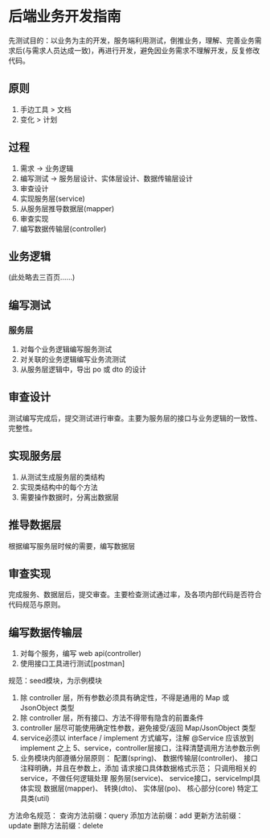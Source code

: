 # 后端业务开发指南 #

先测试目的：以业务为主的开发，服务端利用测试，倒推业务，理解、完善业务需求后(与需求人员达成一致)，再进行开发，避免因业务需求不理解开发，反复修改代码。

## 原则 ##
1. 手边工具 > 文档
2. 变化 > 计划

## 过程 ##
1. 需求 -> 业务逻辑
2. 编写测试 -> 服务层设计、实体层设计、数据传输层设计
3. 审查设计
4. 实现服务层(service)
5. 从服务层推导数据层(mapper)
6. 审查实现
7. 编写数据传输层(controller)

## 业务逻辑 ##
(此处略去三百页……)

## 编写测试 ##

### 服务层 ###
1. 对每个业务逻辑编写服务测试
2. 对关联的业务逻辑编写业务流测试
3. 从服务层逻辑中，导出 po 或 dto 的设计

## 审查设计 ##
测试编写完成后，提交测试进行审查。主要为服务层的接口与业务逻辑的一致性、完整性。

## 实现服务层 ##
1. 从测试生成服务层的类结构
2. 实现类结构中的每个方法
3. 需要操作数据时，分离出数据层

## 推导数据层 ##
根据编写服务层时候的需要，编写数据层

## 审查实现 ##
完成服务、数据层后，提交审查。主要检查测试通过率，及各项内部代码是否符合代码规范与原则。

## 编写数据传输层 ##
1. 对每个服务，编写 web api(controller)
2. 使用接口工具进行测试[postman]



规范：seed模块，为示例模块

1. 除 controller 层，所有参数必须具有确定性，不得是通用的 Map 或 JsonObject 类型
2. 除 controller 层，所有接口、方法不得带有隐含的前置条件
3. controller 层尽可能使用确定性参数，避免接受/返回 Map/JsonObject 类型
4. service必须以 interface / implement 方式编写，注解 @Service 应该放到 implement 之上
5、service，controller层接口，注释清楚调用方法参数示例
6. 业务模块内部遵循分层原则：
配置(spring)、
数据传输层(controller)、
    接口注释明确，并且在参数上，添加 请求接口具体数据格式示范；
    只调用相关的service，不做任何逻辑处理
服务层(service)、
    service接口，serviceImpl具体实现
数据层(mapper)、
转换(dto)、
实体层(po)、
核心部分(core)
特定工具类(util)

方法命名规范：
查询方法前缀：query
添加方法前缀：add
更新方法前缀：update
删除方法前缀：delete


